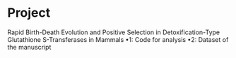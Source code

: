 # Project
Rapid Birth-Death Evolution and Positive Selection in Detoxification-Type Glutathione S-Transferases in Mammals
•1: Code for analysis
•2: Dataset of the manuscript
